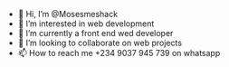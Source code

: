 - 👋 Hi, I’m @Mosesmeshack
- 👀 I’m interested in web development
- 🌱 I’m currently a front end wed developer
- 💞️ I’m looking to collaborate on web projects
- 📫 How to reach me +234 9037 945 739 on whatsapp

<!---
Msquare1/Msquare1 is a ✨ special ✨ repository because its `README.md` (this file) appears on your GitHub profile.
You can click the Preview link to take a look at your changes.
--->
